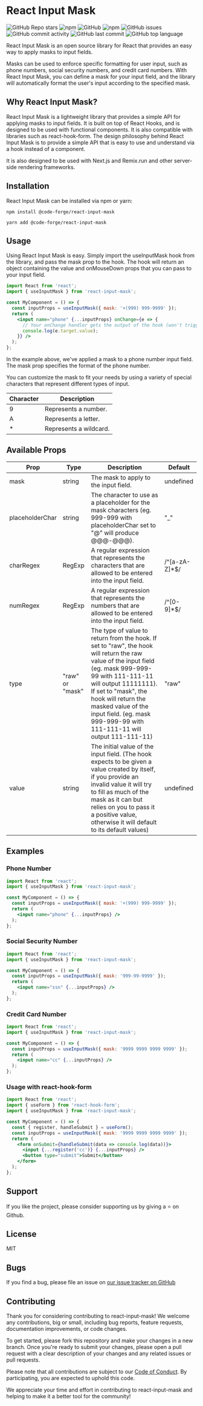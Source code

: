# React Input Mask
![GitHub Repo stars](https://img.shields.io/github/stars/Code-Forge-Net/react-input-mask?style=social)
![npm](https://img.shields.io/npm/v/@code-forge/react-input-mask?style=plastic)
![GitHub](https://img.shields.io/github/license/Code-Forge-Net/react-input-mask?style=plastic)
![npm](https://img.shields.io/npm/dy/@code-forge/react-input-mask?style=plastic)
![GitHub issues](https://img.shields.io/github/issues/Code-Forge-Net/react-input-mask?style=plastic)
![GitHub commit activity](https://img.shields.io/github/commit-activity/m/Code-Forge-Net/react-input-mask?style=plastic)
![GitHub last commit](https://img.shields.io/github/last-commit/Code-Forge-Net/react-input-mask?style=plastic)
![GitHub top language](https://img.shields.io/github/languages/top/Code-Forge-Net/react-input-mask?style=plastic) 

React Input Mask is an open source library for React that provides an easy way to apply masks to input fields.

Masks can be used to enforce specific formatting for user input, such as phone numbers, social security numbers, and credit card numbers. With React Input Mask, you can define a mask for your input field, and the library will automatically format the user's input according to the specified mask.

## Why React Input Mask?

React Input Mask is a lightweight library that provides a simple API for applying masks to input fields. It is built on top of React Hooks, and is designed to be used with functional components. It is also compatible with libraries such as react-hook-form.
The design philosophy behind React Input Mask is to provide a simple API that is easy to use and understand via a hook instead of
a component.

It is also designed to be used with Next.js and Remix.run and other server-side rendering frameworks.

## Installation
React Input Mask can be installed via npm or yarn:

 
`npm install @code-forge/react-input-mask`
 

`yarn add @code-forge/react-input-mask`

## Usage
Using React Input Mask is easy. Simply import the useInputMask hook from the library, and pass the mask prop to the hook. The hook will return an object containing the value and onMouseDown props that you can pass to your input field.

```jsx 
import React from 'react';
import { useInputMask } from 'react-input-mask';

const MyComponent = () => {
  const inputProps = useInputMask({ mask: '+(999) 999-9999' });
  return (
    <input name="phone" {...inputProps} onChange={e => {
      // Your onChange handler gets the output of the hook (won't trigger if the input is invalid)
      console.log(e.target.value);
    }} />
  );
};
```


In the example above, we've applied a mask to a phone number input field. The mask prop specifies the format of the phone number.

You can customize the mask to fit your needs by using a variety of special characters that represent different types of input. 

| Character | Description |
|-----------|-------------|
| 9 | Represents a number.|
| A | Represents a letter. |
| * | Represents a wildcard. |

## Available Props

| Prop | Type | Description | Default |
|------|------|-------------|---------|
| mask | string | The mask to apply to the input field. | undefined |
| placeholderChar | string | The character to use as a placeholder for the mask characters (eg. 999-999 with placeholderChar set to "@" will produce @@@-@@@). | "_" |
| charRegex | RegExp | A regular expression that represents the characters that are allowed to be entered into the input field. | /^[a-zA-Z]*$/|
| numRegex | RegExp | A regular expression that represents the numbers that are allowed to be entered into the input field. | /^[0-9]*$/ |
| type | "raw" or "mask" | The type of value to return from the hook. If set to "raw", the hook will return the raw value of the input field (eg. mask 999-999-99 with 111-111-11 will output 11111111). If set to "mask", the hook will return the masked value of the input field. (eg. mask 999-999-99 with 111-111-11 will output 111-111-11) | "raw" |
| value | string | The initial value of the input field. (The hook expects to be given a value created by itself, if you provide an invalid value it will try to fill as much of the mask as it can but relies on you to pass it a positive value, otherwise it will default to its default values) | undefined |

## Examples
### Phone Number
```jsx
import React from 'react';
import { useInputMask } from 'react-input-mask';

const MyComponent = () => {
  const inputProps = useInputMask({ mask: '+(999) 999-9999' });
  return (
    <input name="phone" {...inputProps} />
  );
};
```

### Social Security Number
```jsx
import React from 'react';
import { useInputMask } from 'react-input-mask';

const MyComponent = () => {
  const inputProps = useInputMask({ mask: '999-99-9999' });
  return (
    <input name="ssn" {...inputProps} />
  );
};
```

### Credit Card Number
```jsx
import React from 'react';
import { useInputMask } from 'react-input-mask';

const MyComponent = () => {
  const inputProps = useInputMask({ mask: '9999 9999 9999 9999' });
  return (
    <input name="cc" {...inputProps} />
  );
};
```

### Usage with react-hook-form

```jsx
import React from 'react';
import { useForm } from 'react-hook-form';
import { useInputMask } from 'react-input-mask';

const MyComponent = () => {
  const { register, handleSubmit } = useForm();
  const inputProps = useInputMask({ mask: '9999 9999 9999 9999' });
  return (
    <form onSubmit={handleSubmit(data => console.log(data))}>
      <input {...register('cc')} {...inputProps} />
      <button type="submit">Submit</button>
    </form>
  );
};
```
## Support 

If you like the project, please consider supporting us by giving a ⭐️ on Github.

## License

MIT

## Bugs

If you find a bug, please file an issue on [our issue tracker on GitHub](https://github.com/Code-Forge-Net/react-input-mask/issues)


## Contributing

Thank you for considering contributing to react-input-mask! We welcome any contributions, big or small, including bug reports, feature requests, documentation improvements, or code changes.

To get started, please fork this repository and make your changes in a new branch. Once you're ready to submit your changes, please open a pull request with a clear description of your changes and any related issues or pull requests.

Please note that all contributions are subject to our [Code of Conduct](https://github.com/Code-Forge-Net/react-input-mask/blob/main/CODE_OF_CONDUCT.md). By participating, you are expected to uphold this code.

We appreciate your time and effort in contributing to react-input-mask and helping to make it a better tool for the community!
